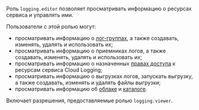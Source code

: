 Роль `logging.editor` позволяет просматривать информацию о ресурсах сервиса и управлять ими.

Пользователи с этой ролью могут:
* просматривать информацию о [лог-группах](../../logging/concepts/log-group.md), а также создавать, изменять, удалять и использовать их;
* просматривать информацию о приемниках логов, а также создавать, изменять, удалять и использовать их;
* просматривать информацию о назначенных [правах доступа](../../iam/concepts/access-control/index.md) к ресурсам сервиса Cloud Logging;
* просматривать информацию о выгрузках логов, запускать выгрузку, а также создавать, изменять и удалять файлы выгрузки;
* просматривать информацию об [облаке](../../resource-manager/concepts/resources-hierarchy.md#cloud) и [каталоге](../../resource-manager/concepts/resources-hierarchy.md#folder).

Включает разрешения, предоставляемые ролью `logging.viewer`.
